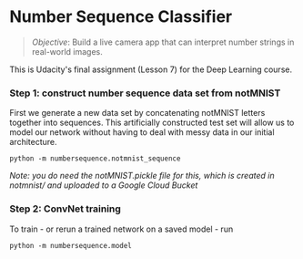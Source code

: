 # Number Sequence Classifier
> *Objective*: Build a live camera app that can interpret number strings in real-world images.

This is Udacity's final assignment (Lesson 7) for the Deep Learning course.

### Step 1: construct number sequence data set from notMNIST

First we generate a new data set by concatenating notMNIST letters together into sequences. This artificially constructed test set will allow us to model our network without having to deal with messy data in our initial architecture.

    python -m numbersequence.notmnist_sequence

*Note: you do need the notMNIST.pickle file for this, which is created in notmnist/ and uploaded to a Google Cloud Bucket*
    
### Step 2: ConvNet training

To train - or rerun a trained network on a saved model - run

    python -m numbersequence.model
